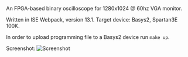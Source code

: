 An FPGA-based binary oscilloscope for 1280x1024 @ 60hz VGA monitor.

Written in ISE Webpack, version 13.1.
Target device: Basys2, Spartan3E 100K.

In order to upload programming file to a Basys2 device run `make up`.


Screenshot:
![Screenshot](https://raw.githubusercontent.com/xiadz/oscilloscope/master/project/screen-utilization-plan.png)
